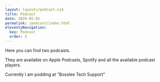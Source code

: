 ```yaml
---
layout: layouts/podcast.njk
title: Podcast
date: 2020-05-02
permalink: /podcast/index.html
eleventyNavigation:
  key: Podcast
  order: 3
---
```

Here you can find two podcasts. 

They are available on Apple Podcasts, Spotify and all the available podcast players. 

Currently I am podding at "Bosslee Tech Support"